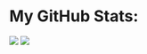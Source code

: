 # My GitHub Stats:
![](https://github-readme-stats.vercel.app/api?username=GiladKupfer&show_icons=true)
![](https://github-readme-stats.vercel.app/api/top-langs/?username=GiladKupfer)
<!--
**GiladKupfer/GiladKupfer** is a ✨ _special_ ✨ repository because its `README.md` (this file) appears on your GitHub profile.

Here are some ideas to get you started:

- 🔭 I’m currently working on ...
- 🌱 I’m currently learning ...
- 👯 I’m looking to collaborate on ...
- 🤔 I’m looking for help with ...
- 💬 Ask me about ...
- 📫 How to reach me: ...
- 😄 Pronouns: ...
- ⚡ Fun fact: ...
-->
